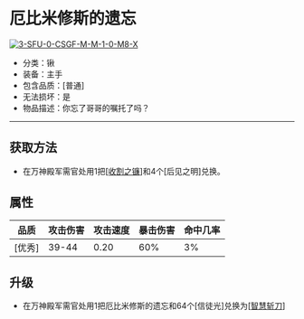 # 厄比米修斯的遗忘
<a href="https://ibb.co/YkSCMKd"><img src="https://i.ibb.co/YkSCMKd/3-SFU-0-CSGF-M-M-1-0-M8-X.png" alt="3-SFU-0-CSGF-M-M-1-0-M8-X" border="0"></a>
* 分类：锹
* 装备：主手
* 包含品质：[普通]
* 无法损坏：是
* 物品描述：你忘了哥哥的嘱托了吗？
---
## 获取方法
* 在万神殿军需官处用1把[<a href="https://github.com/LeafletXD/Minecraft-Yuanchu-Server-Wiki/blob/main/Wiki/RPG%E9%81%93%E5%85%B7/%E8%BF%91%E6%88%98%E6%AD%A6%E5%99%A8/%E5%89%91/%E6%94%B6%E5%89%B2%E4%B9%8B%E9%95%B0.md">收割之镰<a/>]和4个[后见之明]兑换。
## 属性
|品质|攻击伤害|攻击速度|暴击伤害|命中几率|
|----|----|----|----|----|
|[优秀]|39-44|0.20|60%|3%|
## 升级
* 在万神殿军需官处用1把厄比米修斯的遗忘和64个[信徒光]兑换为[<a href="https://github.com/LeafletXD/Minecraft-Yuanchu-Server-Wiki/blob/main/Wiki/RPG%E9%81%93%E5%85%B7/%E8%BF%91%E6%88%98%E6%AD%A6%E5%99%A8/%E5%89%91/%E6%99%BA%E6%85%A7%E6%96%A9%E5%88%80.md">智慧斩刀<a/>]
